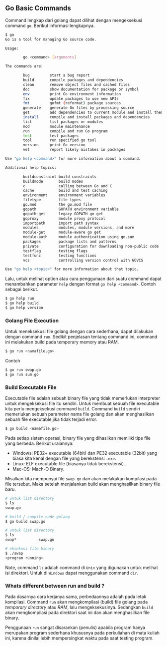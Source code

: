 ## Go Basic Commands

Command lengkap dari golang dapat dilihat dengan mengeksekusi command `go`. Berikut informasi lengkapnya.

```sh
$ go
Go is a tool for managing Go source code.

Usage:

        go <command> [arguments]

The commands are:

        bug         start a bug report
        build       compile packages and dependencies
        clean       remove object files and cached files
        doc         show documentation for package or symbol
        env         print Go environment information
        fix         update packages to use new APIs
        fmt         gofmt (reformat) package sources
        generate    generate Go files by processing source
        get         add dependencies to current module and install them
        install     compile and install packages and dependencies
        list        list packages or modules
        mod         module maintenance
        run         compile and run Go program
        test        test packages
        tool        run specified go tool
        version     print Go version
        vet         report likely mistakes in packages

Use "go help <command>" for more information about a command.

Additional help topics:

        buildconstraint build constraints
        buildmode       build modes
        c               calling between Go and C
        cache           build and test caching
        environment     environment variables
        filetype        file types
        go.mod          the go.mod file
        gopath          GOPATH environment variable
        gopath-get      legacy GOPATH go get
        goproxy         module proxy protocol
        importpath      import path syntax
        modules         modules, module versions, and more
        module-get      module-aware go get
        module-auth     module authentication using go.sum
        packages        package lists and patterns
        private         configuration for downloading non-public code
        testflag        testing flags
        testfunc        testing functions
        vcs             controlling version control with GOVCS

Use "go help <topic>" for more information about that topic.
```

Lalu, untuk melihat option atau cara penggunaan dari suatu command dapat menambahkan parameter `help` dengan format `go help <command>`. Contoh sebagai berikut.

```sh
$ go help run
$ go help build
$ go help version
```

### Golang File Execution

Untuk meneksekusi file golang dengan cara sederhana, dapat dilakukan dengan command `run`. Sedikit penjelasan tentang command ini, command ini melakukan build pada temporary memory atau RAM.

```sh
$ go run <namafile.go>
```

Contoh

```sh
$ go run swap.go
$ go run sum.go
```

### Build Executable File

Executable file adalah sebuah binary file yang tidak memerlukan interpreter untuk mengeksekusi file itu sendiri. Untuk membuat sebuah file executable kita perlu mengeksekusi command `build`. Command `build` sendiri memerlukan sebuah parameter nama file golang dan akan menghasilkan sebuah file executable jika tidak terjadi error.

```sh
$ go build <namafile.go>
```

Pada setiap sistem operasi, binary file yang dihasilkan memiliki tipe file yang berbeda. Berikut uraiannya:

- Windows: PE32+ executable (64bit) dan PE32 executable (32bit) yang biasa kita kenal dengan file yang berekstensi `.exe`.
- Linux: ELF executable file (biasanya tidak berekstensi).
- Mac-OS: Mach-O Binary.

Misalkan kita mempunyai file `swap.go` dan akan melakukan kompilasi pada file tersebut. Maka setelah menjalankan build akan menghasilkan binary file baru.

```sh
# untuk list directory
$ ls 
swap.go

# build / compile code golang
$ go build swap.go

# untuk list directory
$ ls 
swap*          swap.go

# eksekusi file binary
$ ./swap
<program running>
```

Note, command `ls` adalah command di `Unix` yang digunakan untuk melihat isi direktori. Untuk di `Windows` dapat menggunakan command `dir`.

### Whats different between run and build ?

Pada dasarnya cara kerjanya sama, perbedaannya adalah pada letak kompilasi. Command `run` akan mengkompilasi (build) file golang pada *temporary directory* atau *RAM*, lalu mengeksekusinya. Sedangkan `build` akan mengkompilasi pada direktori saat ini dan akan menghasilkan file binary.

Penggunaan `run` sangat disarankan (penulis) apabila program hanya merupakan program sederhana khususnya pada perkuliahan di mata kuliah ini, karena dinilai lebih mempersingkat waktu pada saat testing program.